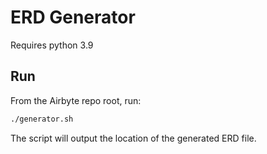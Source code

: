 # ERD Generator

Requires python 3.9

## Run

From the Airbyte repo root, run:

```bash
./generator.sh
```

The script will output the location of the generated ERD file. 
